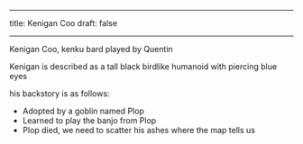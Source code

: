 
---
title: Kenigan Coo
draft: false

---
Kenigan Coo, kenku bard played by Quentin

Kenigan is described as a tall black birdlike humanoid with piercing blue eyes

his backstory is as follows:
- Adopted by a goblin named Plop
- Learned to play the banjo from Plop
- Plop died, we need to scatter his ashes where the map tells us